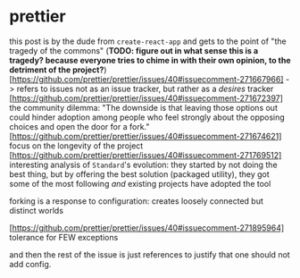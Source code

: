 # prettier

this post is by the dude from `create-react-app` and gets to the point of "the tragedy of the commons" (**TODO: figure out in what sense this is a tragedy? because everyone tries to chime in with their own opinion, to the detriment of the project?**)
[https://github.com/prettier/prettier/issues/40#issuecomment-271667966] -> refers to issues not as an issue tracker, but rather as a *desires* tracker
[https://github.com/prettier/prettier/issues/40#issuecomment-271672397] the community dilemma: "The downside is that leaving those options out could hinder adoption among people who feel strongly about the opposing choices and open the door for a fork."
[https://github.com/prettier/prettier/issues/40#issuecomment-271674621] focus on the longevity of the project
[https://github.com/prettier/prettier/issues/40#issuecomment-271769512] interesting analysis of `Standard`'s evolution: they started by not doing the best thing, but by offering the best solution (packaged utility), they got some of the most following *and* existing projects have adopted the tool

forking is a response to configuration: creates loosely connected but distinct worlds

[https://github.com/prettier/prettier/issues/40#issuecomment-271895964] tolerance for FEW exceptions

and then the rest of the issue is just references to justify that one should not add config.
